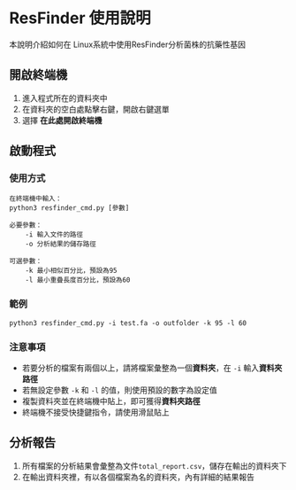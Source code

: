 # ResFinder 使用說明

本說明介紹如何在 Linux系統中使用ResFinder分析菌株的抗藥性基因

## 開啟終端機

 1. 進入程式所在的資料夾中
 2. 在資料夾的空白處點擊右鍵，開啟右鍵選單
 3. 選擇 **在此處開啟終端機**

## 啟動程式
### 使用方式
```
在終端機中輸入：
python3 resfinder_cmd.py [參數]

必要參數：
	-i 輸入文件的路徑
	-o 分析結果的儲存路徑
	
可選參數：
	-k 最小相似百分比，預設為95
	-l 最小重疊長度百分比，預設為60
```

### 範例
```
python3 resfinder_cmd.py -i test.fa -o outfolder -k 95 -l 60
```
### 注意事項

 - 若要分析的檔案有兩個以上，請將檔案彙整為一個**資料夾**，在 ``-i`` 輸入**資料夾路徑**
 - 若無設定參數 ``-k`` 和 ``-l`` 的值，則使用預設的數字為設定值
 - 複製資料夾並在終端機中貼上，即可獲得**資料夾路徑**
 - 終端機不接受快捷鍵指令，請使用滑鼠貼上

## 分析報告

 1. 所有檔案的分析結果會彙整為文件``total_report.csv``，儲存在輸出的資料夾下
 2. 在輸出資料夾裡，有以各個檔案為名的資料夾，內有詳細的結果報告




<!--stackedit_data:
eyJoaXN0b3J5IjpbMjEyNDU1NDE4NCwtMTAyMjM0OTY1NSwyND
YxOTI5NTAsLTQ4NTM1NDIxLDIwMTcyNzE2NDgsLTE0NDc5MzAx
NzEsLTE1MDE3MjIyNTMsLTIxMDEyMDk5NzksLTExNjIyMDg3OT
EsNDQ0MzcyMDU0LC0zMjgxMTMxOCw3NzAzMzY3ODYsMTQ5NDY3
MDU4MCwtNjE4MzE3NDYyLDU2MDQ1MzY1OSwtMTM3MjAxODUzNy
wtMTIzNzk2NzEyOSwtODU3NTAxNjczLC0xNDM0NTMzODY5LC0x
NDQ1MTE4MzQ2LDExODgxODQ4MiwxMTgzNzAyNTE4LDEyOTg2NT
c1MjVdfQ==
-->